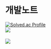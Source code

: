 
# 개발노트 

[![Solved.ac Profile](http://mazassumnida.wtf/api/generate_badge?boj=lwh497)](https://solved.ac/lwh497)<br/>
  <img src="http://mazandi.herokuapp.com/api?handle={lwh497}&theme=warm"/>
######   <img src="https://img.shields.io/badge/React-61DAFB?style=flat&logo=React&logoColor=white"/>
